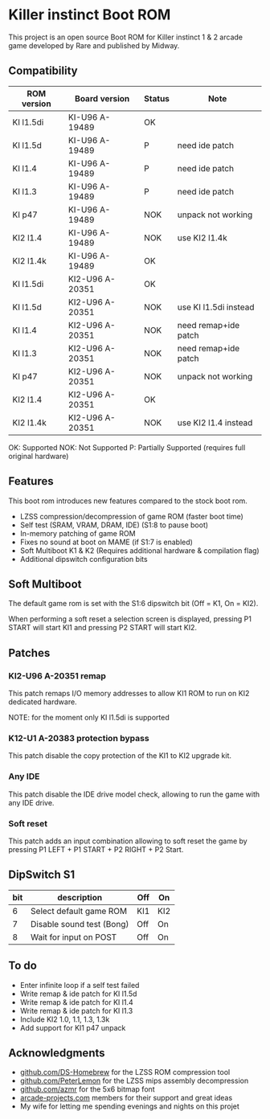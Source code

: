 # Killer instinct Boot ROM

This project is an open source Boot ROM for Killer instinct 1 & 2 arcade game developed by Rare and published by Midway.

## Compatibility

| ROM version | Board version   | Status | Note                  |
| ----------- | --------------- | ------ | --------------------- |
| KI l1.5di   | KI-U96 A-19489  | OK     |                       |
| KI l1.5d    | KI-U96 A-19489  | P      | need ide patch        |
| KI l1.4     | KI-U96 A-19489  | P      | need ide patch        |
| KI l1.3     | KI-U96 A-19489  | P      | need ide patch        |
| KI p47      | KI-U96 A-19489  | NOK    | unpack not working    |
| KI2 l1.4    | KI-U96 A-19489  | NOK    | use KI2 l1.4k         |
| KI2 l1.4k   | KI-U96 A-19489  | OK     |                       |
| KI l1.5di   | KI2-U96 A-20351 | OK     |                       |
| KI l1.5d    | KI2-U96 A-20351 | NOK    | use KI l1.5di instead |
| KI l1.4     | KI2-U96 A-20351 | NOK    | need remap+ide patch  |
| KI l1.3     | KI2-U96 A-20351 | NOK    | need remap+ide patch  |
| KI p47      | KI2-U96 A-20351 | NOK    | unpack not working    |
| KI2 l1.4    | KI2-U96 A-20351 | OK     |                       |
| KI2 l1.4k   | KI2-U96 A-20351 | NOK    | use KI2 l1.4 instead  |

OK: Supported
NOK: Not Supported
P: Partially Supported (requires full original hardware)

## Features

This boot rom introduces new features compared to the stock boot rom.

- LZSS compression/decompression of game ROM (faster boot time)
- Self test (SRAM, VRAM, DRAM, IDE) (S1:8 to pause boot)
- In-memory patching of game ROM
- Fixes no sound at boot on MAME (if S1:7 is enabled)
- Soft Multiboot K1 & K2 (Requires additional hardware & compilation flag)
- Additional dipswitch configuration bits

## Soft Multiboot

The default game rom is set with the S1:6 dipswitch bit (Off = K1, On = KI2).

When performing a soft reset a selection screen is displayed, pressing P1 START will start KI1
and pressing P2 START will start KI2.

## Patches

### KI2-U96 A-20351 remap

This patch remaps I/O memory addresses to allow KI1 ROM to run on KI2 dedicated hardware.

NOTE: for the moment only KI l1.5di is supported

### K12-U1 A-20383 protection bypass

This patch disable the copy protection of the KI1 to KI2 upgrade kit.

### Any IDE

This patch disable the IDE drive model check, allowing to run the game with any IDE drive.

### Soft reset

This patch adds an input combination allowing to soft reset the game by pressing
P1 LEFT + P1 START + P2 RIGHT + P2 Start.

## DipSwitch S1

| bit | description               | Off | On  |
| --- | ------------------------- | --- | --  |
| 6   | Select default game ROM   | KI1 | KI2 |
| 7   | Disable sound test (Bong) | Off | On  |
| 8   | Wait for input on POST    | Off | On  |

## To do

- Enter infinite loop if a self test failed
- Write remap & ide patch for KI l1.5d
- Write remap & ide patch for KI l1.4
- Write remap & ide patch for KI l1.3
- Include KI2 1.0, 1.1, 1.3, 1.3k
- Add support for KI1 p47 unpack

## Acknowledgments

- [github.com/DS-Homebrew](https://github.com/DS-Homebrew/nds-bootstrap/blob/master/lzss.c) for the LZSS ROM compression tool
- [github.com/PeterLemon](https://github.com/PeterLemon/N64/blob/master/Compress/LZ77/LZ77Decode/LZ77Decode.asm) for the LZSS mips assembly decompression
- [github.com/azmr](https://github.com/azmr/blit-fonts/blob/master/src/blit32_glyphs.h) for the 5x6 bitmap font
- [arcade-projects.com](https://www.arcade-projects.com/) members for their support and great ideas
- My wife for letting me spending evenings and nights on this projet
